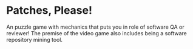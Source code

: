 # Patches, Please!
An <insert theme here> puzzle game with mechanics that puts you in role of software QA or reviewer! The premise of the video game also includes being a software repository mining tool.